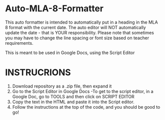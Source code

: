 # Auto-MLA-8-Formatter
This auto formatter is intended to automatically put in a heading in the MLA 8 format with the current date. The auto editor will NOT automatically update the date - that is YOUR responsibility. Please note that sometimes you may have to change the line spacing or font size based on teacher requirements.

This is meant to be used in Google Docs, using the Script Editor

# INSTRUCRIONS
1. Download repository as a .zip file, then expand it
2. Go to the Script Editor in Google Docs
     -To get to the script editor, in a Google Doc, go to TOOLS and then click on SCRIPT EDITOR
3. Copy the text in the HTML and paste it into the Script editor.
4. Follow the instructions at the top of the code, and you should be good to go!
